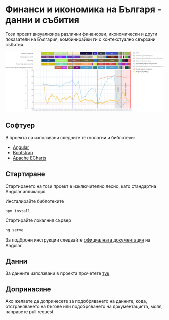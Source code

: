 # Финанси и икономика на Българя - данни и събития

Този проект визуализира различни финансови, икономически и други показатели на България, комбинирайки ги с контекстуално свързани събития.

![Cover](public/images/cover.png)

## Софтуер

В проекта са използвани следните технологии и библотеки:

- [Angular](https://angular.dev/installation)
- [Bootstrap](https://getbootstrap.com/)
- [Apache ECharts](https://echarts.apache.org/examples/en/index.html)

## Стартиране

Стартирането на този проект е изключително лесно, като стандартна Angular апликация.

Инсталирайте библотеките

```bash
npm install
```

Стартирайте локалния сървер

```bash
ng serve
```

За подброни инструкции следвайте [официалната документация](https://angular.dev/installation) на Angular.

## Данни
   
За данните използвани в проекта прочетете [тук](public/data/README.md)  

## Допринасяне

Ако желаете да допринесете за подобряването на данните, кода, отстраняването на бъгове или подобряването на документацията, моля, направете pull request.  
